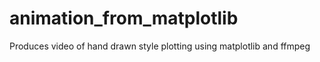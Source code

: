 # animation_from_matplotlib
Produces video of hand drawn style plotting using matplotlib and ffmpeg

